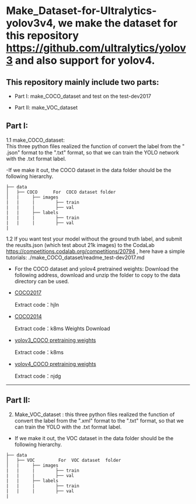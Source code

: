 # Make_Dataset-for-Ultralytics-yolov3v4,  we make the dataset for  this repository  https://github.com/ultralytics/yolov3 and also support for yolov4.

## This repository mainly include  two parts:
- Part I:  make_COCO_dataset and test on the  test-dev2017 

- Part II: make_VOC_dataset


## Part I: 
1.1 make_COCO_dataset:  
This  three  python  files realized the function of convert the label from the " .json"  format  to the ".txt"  format, so that we can train the  YOLO network  with the .txt  format  label.

-If we make it out,  the COCO dataset in the data folder should  be the following hierarchy.

```            
├── data
│   ├── COCO      For  COCO dataset folder 
│   |     ├── images
|   |     |        ├── train
|   |     |        ├── val
|   |     ├── labels
|   |     |        ├── train
|   |     |        ├── val
|
```

1.2 If you want test your model  without the ground truth label, and  submit the reuslts.json   (which test about 21k images)  to the CodaLab   https://competitions.codalab.org/competitions/20794 ,  here have a  simple tutorials: ./make_COCO_dataset/readme_test-dev2017.md 




- For the  COCO  dataset and yolov4 pretrained weights:
Download the following address, download and unzip the folder to copy to the data directory can be used.

- [COCO2017](https://pan.baidu.com/s/1KysFL6AmdbCBq4tHDebqlw)
  
  Extract code：hjln

- [COCO2014](https://pan.baidu.com/s/1EoXOR77yEVokqPCaxg8QGg)
  
  Extract code：k8ms
 Weights Download
- [yolov3_COCO pretraining weights](https://pan.baidu.com/s/1JZylwRQIgAd389oWUu0djg)

  Extract code：k8ms
 
- [yolov4_COCO pretraining weights](https://pan.baidu.com/s/1jAGNNC19oQhAIgBfUrkzmQ)

  Extract code：njdg
  
---



## Part II: 
2. Make_VOC_dataset : this  three  python  files  realized  the function of  convert the label  from the  ".xml"  format  to the  ".txt"  format, so that we can train the  YOLO with the .txt  format  label.

- If we make it out, the VOC dataset in the data folder should  be the following hierarchy.

```
├── data
│   ├── VOC         For  VOC dataset  folder
│   |     ├── images
|   |     |        ├── train
|   |     |        ├── val
|   |     ├── labels
|   |     |        ├── train
|   |     |        ├── val
|
```


